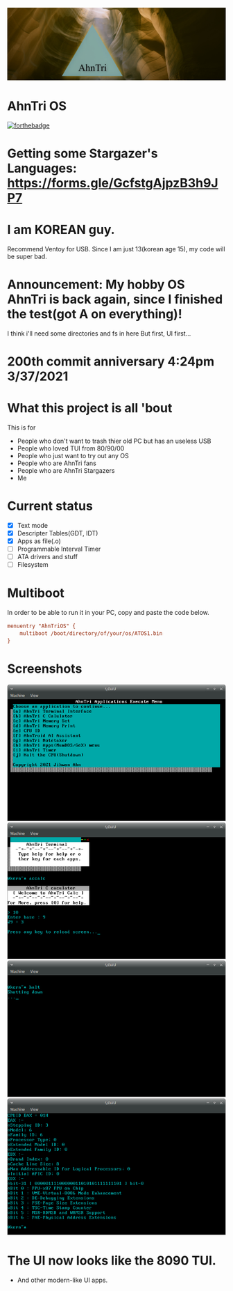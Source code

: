 ![AhnTriLogo](at.jpg)
# AhnTri OS
[![forthebadge](https://forthebadge.com/images/badges/powered-by-responsibility.svg)](https://forthebadge.com)
# Getting some Stargazer's Languages: https://forms.gle/GcfstgAjpzB3h9JP7
# I am KOREAN guy.

Recommend Ventoy for USB.
Since I am just 13(korean age 15), my code will be super bad. 
# Announcement: My hobby OS AhnTri is back again, since I finished the test(got A on everything)!
I think i'll need some directories and fs in here
But first, UI first...
# 200th commit anniversary 4:24pm 3/37/2021
# What this project is all 'bout
This is for
 - People who don't want to trash thier old PC but has an useless USB
 - People who loved TUI from 80/90/00
 - People who just want to try out any OS
 - People who are AhnTri fans
 - People who are AhnTri Stargazers
 - Me
# Current status
- [x] Text mode
- [x] Descripter Tables(GDT, IDT)
- [x] Apps as file(.o)
- [ ] Programmable Interval Timer
- [ ] ATA drivers and stuff
- [ ] Filesystem

# Multiboot
In order to be able to run it in your PC, copy and paste the code below.
```INI
menuentry "AhnTriOS" {
	multiboot /boot/directory/of/your/os/ATOS1.bin
}
```
# Screenshots
![Screenshot of 1.2.3](sshot.png)
![Screenshot of 1.2.3](sshot2.png)
![Screenshot of 1.2.3](sshot3.png)
![Screenshot of 1.2.3](sshot4.png)

# The UI now looks like the 8090 TUI.
- And other modern-like UI apps.
